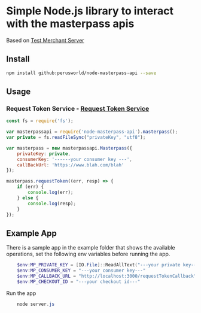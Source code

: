 # Simple Node.js library to interact with the masterpass apis #


Based on [Test Merchant Server](https://github.com/Mastercard/masterpass-android-sample-app/tree/master/Test-Merchant-Server)

## Install ##
```bash
npm install github:perusworld/node-masterpass-api --save
```
## Usage ##

### Request Token Service - [Request Token Service](https://developer.mastercard.com/documentation/masterpass-merchant-integration#api_request_token_service) ##
```javascript
const fs = require('fs');

var masterpassapi = require('node-masterpass-api').masterpass();
var private = fs.readFileSync("privateKey", "utf8");

var masterpass = new masterpassapi.Masterpass({
    privateKey: private,
    consumerKey: '------your consumer key ---',
    callBackUrl: 'https://www.blah.com/blah'
});

masterpass.requestToken((err, resp) => {
    if (err) {
        console.log(err);
    } else {
        console.log(resp);
    }
});

```

## Example App ##

There is a sample app in the example folder that shows the available operations, set the following env variables before running the app.

```powershell
    $env:MP_PRIVATE_KEY = [IO.File]::ReadAllText("---your private key---")
    $env:MP_CONSUMER_KEY = "---your consumer key---"
    $env:MP_CALLBACK_URL = "http://localhost:3000/requestTokenCallback"
    $env:MP_CHECKOUT_ID = "---your checkout id---"
```

Run the app

```powershell
    node server.js
```
